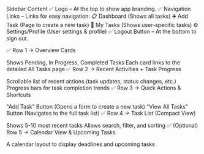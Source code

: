 
Sidebar Content
✅ Logo – At the top to show app branding.
✅ Navigation Links – Links for easy navigation:
    📋 Dashboard (Shows all tasks)
    ➕ Add Task (Page to create a new task)
    🔄 My Tasks (Shows user-specific tasks)
    ⚙️ Settings/Profile (User settings & profile)
    ✅ Logout Button – At the bottom to sign out.


✅ Row 1 → Overview Cards

Shows Pending, In Progress, Completed Tasks
Each card links to the detailed All Tasks page
✅ Row 2 → Recent Activities + Task Progress

Scrollable list of recent actions (task updates, status changes, etc.)
Progress bars for task completion trends
✅ Row 3 → Quick Actions & Shortcuts

"Add Task" Button (Opens a form to create a new task)
"View All Tasks" Button (Navigates to the full task list)
✅ Row 4 → Task List (Compact View)

Shows 5-10 most recent tasks
Allows search, filter, and sorting
✅ (Optional) Row 5 → Calendar View & Upcoming Tasks

A calendar layout to display deadlines and upcoming tasks